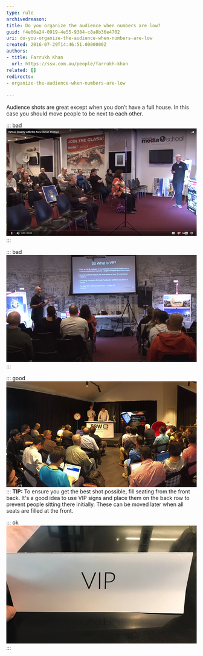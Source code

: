 ```yaml
---
type: rule
archivedreason: 
title: Do you organize the audience when numbers are low?
guid: f4e06a24-0919-4e55-9384-c8a8b36e4702
uri: do-you-organize-the-audience-when-numbers-are-low
created: 2016-07-29T14:46:51.0000000Z
authors:
- title: Farrukh Khan
  url: https://ssw.com.au/people/farrukh-khan
related: []
redirects:
- organize-the-audience-when-numbers-are-low

---
```


Audience shots are great except when you don’t have a full house. In this case you should move people to be next to each other.

<!--endintro-->


::: bad  
![Figure: Bad example – the audience shot shows the bad numbers. It would be better to not use this view](bad-audience.jpg)  
:::


::: bad  
![Figure: Bad example – the audience shot shows the bad numbers. You want to use this wide shot, but you need to make sure the attendees not in the shot are moved so their head is visible](bad-audience-2.jpg)  
:::


::: good  
![Figure: Good example – a shot from the        SSW Chapel where the audience has been moved so they are in shot](good-audience.jpg)  
:::
**TIP:** To ensure you get the best shot possible, fill seating from the front back. It's a good idea to use VIP signs and place them on the back row to prevent people sitting there initially. These can be moved later when all seats are filled at the front. 




::: ok  
![Figure: Using a VIP sign on the back row to prevent people sitting there initially](vip.jpg)  
:::
